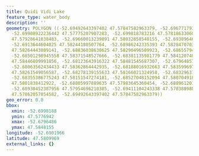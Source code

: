 ```yaml
---
title: Quidi Vidi Lake
feature_type: water_body
description: ''
geometry: POLYGON ((-52.69492643397402 47.57847582963379, -52.69677179377521 47.57769417859598,
  -52.69908922236442 47.57775207907283, -52.699818783216 47.57818633060982, -52.6995183758061
  47.57928641838483, -52.69660013239891 47.58032858548155, -52.69389646571165 47.58142862824494,
  -52.6913644604025 47.58244180507764, -52.68986242335393 47.58284707032086, -52.6898195080103
  47.58264443809141, -52.68836038630625 47.58290496509923, -52.68655794184868 47.58359969744804,
  -52.68501298945558 47.58371548527666, -52.68381135981779 47.58412074065908, -52.682910137589
  47.58446809991856, -52.68123643916322 47.58481545687307, -52.67964857142739 47.58388916653909,
  -52.68063562434433 47.58362864442935, -52.68188016932663 47.58359969744804, -52.68325346034253
  47.58261549056587, -52.68278139155633 47.58166021324958, -52.68329637568706 47.58139968004711,
  -52.68355386775243 47.58151547274181, -52.68527048152094 47.5807049185018, -52.68655794184868
  47.5801838412922, -52.68805997889635 47.57983645360454, -52.68896120112514 47.57995224975613,
  -52.68930452387956 47.57954696210385, -52.69411104243338 47.57838898009474, -52.6944543651869
  47.57862057854582, -52.69492643397402 47.57847582963379))
geo_error: 0.0
bbox:
  xmin: -52.6998188
  ymin: 47.5776942
  xmax: -52.6796486
  ymax: 47.5848155
longitude: -52.6901966
latitude: 47.5809969
external_links: {}
---
```


